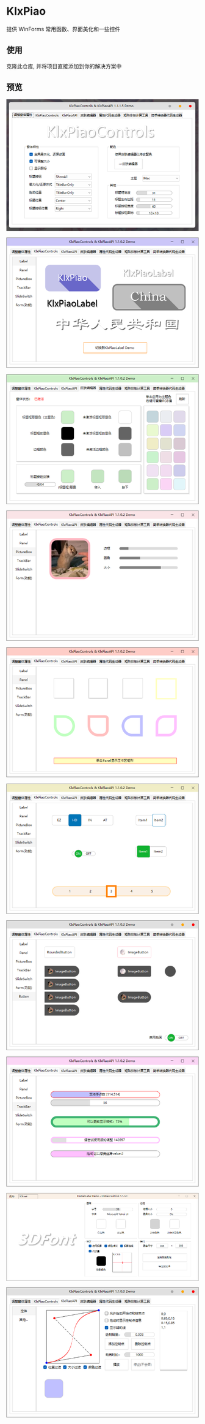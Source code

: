 # KlxPiao

提供 WinForms 常用函数、界面美化和一些控件

## 使用

克隆此仓库, 并将项目直接添加到你的解决方案中

## 预览

![home](Screenshot/home.png)


![label](Screenshot/label.png)


![theme](Screenshot/theme.png)


![picturebox](Screenshot/picturebox.png)


![panel](Screenshot/panel.png)


![slideswitch](Screenshot/slideswitch.png)


![button](Screenshot/button.png)


![trackbar](Screenshot/trackbar.png)


![labeldemo](Screenshot/labeldemo.png)


![api_control](Screenshot/api_control.png)